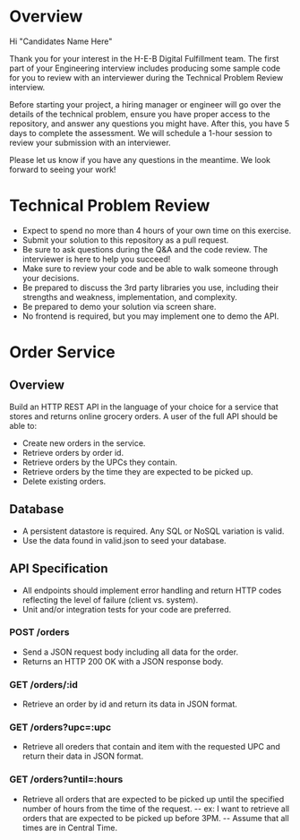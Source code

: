 # Overview
Hi "Candidates Name Here"

Thank you for your interest in the H-E-B Digital Fulfillment team. The first part of your Engineering interview includes producing some sample code for you to review with an interviewer during the Technical Problem Review interview. 

Before starting your project, a hiring manager or engineer will go over the details of the technical problem, ensure you have proper access to the repository, and answer any questions you might have. After this, you have 5 days to complete the assessment. We will schedule a 1-hour session to review your submission with an interviewer.

Please let us know if you have any questions in the meantime. We look forward to seeing your work!

# Technical Problem Review 
- Expect to spend no more than 4 hours of your own time on this exercise.
- Submit your solution to this repository as a pull request. 
- Be sure to ask questions during the Q&A and the code review. The interviewer is here to help you succeed!
- Make sure to review your code and be able to walk someone through your decisions.
- Be prepared to discuss the 3rd party libraries you use, including their strengths and weakness, implementation, and complexity. 
- Be prepared to demo your solution via screen share. 
- No frontend is required, but you may implement one to demo the API.

# Order Service
## Overview
Build an HTTP REST API in the language of your choice for a service that stores and returns online grocery orders. A user of the full API should be able to:
- Create new orders in the service.
- Retrieve orders by order id.
- Retrieve orders by the UPCs they contain.
- Retrieve orders by the time they are expected to be picked up.
- Delete existing orders.

## Database
- A persistent datastore is required. Any SQL or NoSQL variation is valid.
- Use the data found in valid.json to seed your database.

## API Specification
- All endpoints should implement error handling and return HTTP codes reflecting the level of failure (client vs. system).
- Unit and/or integration tests for your code are preferred.

### POST /orders
- Send a JSON request body including all data for the order.
- Returns an HTTP 200 OK with a JSON response body.
### GET /orders/:id
- Retrieve an order by id and return its data in JSON format. 
### GET /orders?upc=:upc
- Retrieve all oreders that contain and item with the requested UPC and return their data in JSON format. 
### GET /orders?until=:hours
- Retrieve all orders that are expected to be picked up until the specified number of hours from the time of the request.
-- ex: I want to retrieve all orders that are expected to be picked up before 3PM.
-- Assume that all times are in Central Time.

